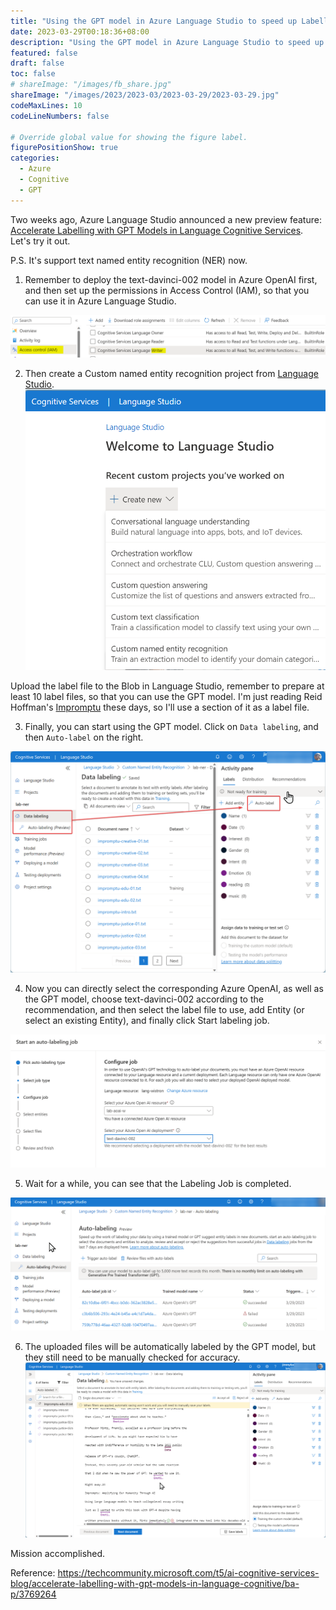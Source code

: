 ```yaml
---
title: "Using the GPT model in Azure Language Studio to speed up Labelling"
date: 2023-03-29T00:18:36+08:00
description: "Using the GPT model in Azure Language Studio to speed up Labelling"
featured: false
draft: false
toc: false
# shareImage: "/images/fb_share.jpg"
shareImage: "/images/2023/2023-03/2023-03-29/2023-03-29.jpg"
codeMaxLines: 10
codeLineNumbers: false

# Override global value for showing the figure label.
figurePositionShow: true
categories:
  - Azure
  - Cognitive
  - GPT
---
```



Two weeks ago, Azure Language Studio announced a new preview feature: [Accelerate Labelling with GPT Models in Language Cognitive Services](https://techcommunity.microsoft.com/t5/ai-cognitive-services-blog/accelerate-labelling-with-gpt-models-in-language-cognitive/ba-p/3769264). Let's try it out. 

P.S. It's support text named entity recognition (NER) now.

<!--more-->

1. Remember to deploy the text-davinci-002 model in Azure OpenAI first, and then set up the permissions in Access Control (IAM), so that you can use it in Azure Language Studio. 

  ![](/images/2023/2023-03/2023-03-29/01.png)

2. Then create a Custom named entity recognition project from [Language Studio](https://language.cognitive.azure.com/). 
  ![](/images/2023/2023-03/2023-03-29/02.png)

Upload the label file to the Blob in Language Studio, remember to prepare at least 10 label files, so that you can use the GPT model. I'm just reading Reid Hoffman's [Impromptu](https://www.linkedin.com/pulse/impromptu-my-new-book-possible-podcast-reid-hoffman/) these days, so I'll use a section of it as a label file.

3. Finally, you can start using the GPT model. Click on `Data labeling`, and then `Auto-label` on the right.

  ![](/images/2023/2023-03/2023-03-29/03.png)

4. Now you can directly select the corresponding Azure OpenAI, as well as the GPT model, choose text-davinci-002 according to the recommendation, and then select the label file to use, add Entity (or select an existing Entity), and finally click Start labeling job. 

  ![](/images/2023/2023-03/2023-03-29/04.png)

5. Wait for a while, you can see that the Labeling Job is completed. 

  ![](/images/2023/2023-03/2023-03-29/05.png)


6. The uploaded files will be automatically labeled by the GPT model, but they still need to be manually checked for accuracy.
  ![](/images/2023/2023-03/2023-03-29/06.png)

Mission accomplished.

Reference: https://techcommunity.microsoft.com/t5/ai-cognitive-services-blog/accelerate-labelling-with-gpt-models-in-language-cognitive/ba-p/3769264

 